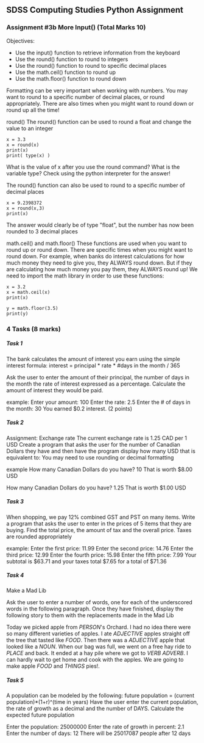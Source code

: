 ## SDSS Computing Studies Python Assignment
### Assignment #3b More Input() (Total Marks 10)

Objectives:
* Use the input() function to retrieve information from the keyboard
* Use the round() function to round to integers
* Use the round() function to round to specific decimal places
* Use the math.ceil() function to round up
* Use the math.floor() function to round down

Formatting can be very important when working with numbers.  You may want to round to a specific number of decimal places,  or round appropriately. There are also times when you might want to round down or round up all the time!

round()
The round() function can be used to round a float and change the value to an integer
```
x = 3.3
x = round(x)
print(x)
print( type(x) )
```
What is the value of x after you use the round command?
What is the variable type?
Check using the python interpreter for the answer!

The round() function can also be used to round to a specific number of decimal places
```
x = 9.2398372
x = round(x,3)
print(x)
```
The answer would clearly be of type "float", but the number has now been rounded to 3 decimal places

math.ceil() and math.floor()
These functions are used when you want to round up or round down.  There are specific times when you might want to round down.  For example, when banks do interest calculations for how much money they need to give you, they ALWAYS round down.  But if they are calculating how much money you pay them, they ALWAYS round up!
We need to import the math library in order to use these functions:
```
x = 3.2
x = math.ceil(x)
print(x)

y = math.floor(3.5)
print(y)
```

### 4 Tasks (8 marks)

##### Task 1
The bank calculates the amount of interest you earn using the simple interest formula:
interest = principal * rate * #days in the month / 365

Ask the user to enter the amount of their principal, the number of days in the month the rate of interest expressed as a percentage.  Calculate the amount of interest they would be paid.

example:
Enter your amount: 100
Enter the rate: 2.5
Enter the # of days in the month: 30
You earned $0.2 interest. 
(2 points) 

##### Task 2
Assignment: Exchange rate
The current exchange rate is 1.25 CAD per 1 USD
Create a program that asks the user for the number of Canadian Dollars they have
and then have the program display how many USD that is equivalent to:
You may need to use rounding or decimal formatting


example
How many Canadian Dollars do you have? 10
That is worth $8.00 USD

How many Canadian Dollars do you have? 1.25
That is worth $1.00 USD

##### Task 3
When shopping, we pay 12% combined GST and PST on many items.  Write a program that asks the user to enter in the prices of 5 items that they are buying.  Find the total price, the amount of tax and the overall price.  Taxes are rounded appropriately

example:
Enter the first price: 11.99
Enter the second price: 14.76
Enter the third price: 12.99
Enter the fourth price: 15.98
Enter the fifth price: 7.99
Your subtotal is $63.71 and your taxes total $7.65 for a total of $71.36

##### Task 4
Make a Mad Lib

Ask the user to enter a number of words, one for each of the underscored words in the following paragraph.  Once they have finished, display the following story to them with the replacements made in the Mad Lib

Today we picked apple from _PERSON_'s Orchard. I had no idea there were so many different varieties of apples. I ate _ADJECTIVE_ apples straight off the tree that tasted like _FOOD_. Then there was a _ADJECTIVE_ apple that looked like a _NOUN_.  When our bag was full, we went on a free hay ride to _PLACE_ and back. It ended at a hay pile where we got to _VERB_ _ADVERB_. I can hardly wait to get home and cook with the apples. We are going to make apple _FOOD_ and _THINGS_ pies!.

##### Task 5
A population can be modeled by the following:
future population = (current population)*(1+r)^(time in years) 
Have the user enter the current population, the rate of growth as a decimal and the number of DAYS.
Calculate the expected future population

Enter the population: 25000000
Enter the rate of growth in percent: 2.1
Enter the number of days: 12
There will be 25017087 people after 12 days